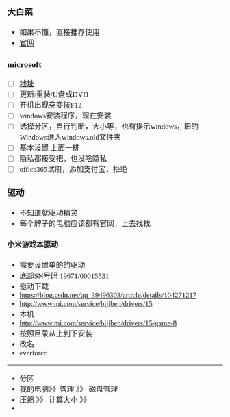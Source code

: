 <span  style="font-family: Simsun,serif; font-size: 17px; ">

### 大白菜

- 如果不懂，直接推荐使用
- [官网](https://www.dabaicai.com/)

### microsoft

- [ ] [地址](https://www.microsoft.com/zh-cn/software-download/windows10)
- [ ] 更新/重装/U盘或DVD
- [ ] 开机出现突变按F12
- [ ] windows安装程序，现在安装
- [ ] 选择分区，自行判断，大小等，也有提示windows，旧的Windows进入windows.old文件夹
- [ ] 基本设置 上面一排
- [ ] 隐私都接受把，也没啥隐私
- [ ] office365试用，添加支付宝，拒绝

### 驱动

- 不知道就驱动精灵
- 每个牌子的电脑应该都有官网，上去找找

#### 小米游戏本驱动

- 需要设置单的的驱动
- 底部SN号码 19671/00015531
- 驱动下载
- https://blog.csdn.net/qq_39496303/article/details/104271217
- http://www.mi.com/service/bijiben/drivers/15
- 本机
- http://www.mi.com/service/bijiben/drivers/15-game-8
- 按照目录从上到下安装
- 改名
- everforcc

---

- 分区
- 我的电脑》》管理 》》 磁盘管理
- 压缩 》》 计算大小 》》
-



</span>